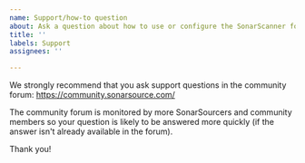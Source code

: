 ```yaml
---
name: Support/how-to question
about: Ask a question about how to use or configure the SonarScanner for MSBuild
title: ''
labels: Support
assignees: ''

---
```


We strongly recommend that you ask support questions in the community forum:
https://community.sonarsource.com/


The community forum is monitored by more SonarSourcers and community members so your question is likely to be answered more quickly (if the answer isn't already available in the forum).

Thank you!
